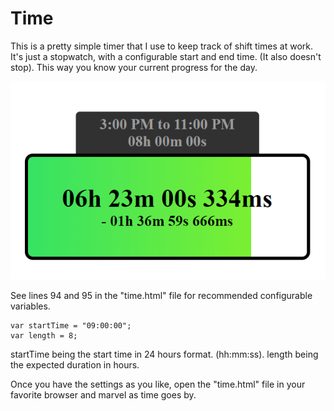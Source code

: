 # Time

This is a pretty simple timer that I use to keep track of shift times at work. It's just a stopwatch, with a configurable start and end time. (It also doesn't stop). This way you know your current progress for the day.

![image](https://github.com/ZachIsAGardner/Time/blob/master/Documents/Time.PNG)

See lines 94 and 95 in the "time.html" file for recommended configurable variables.
```
var startTime = "09:00:00";
var length = 8;
```
startTime being the start time in 24 hours format. (hh:mm:ss). length being the expected duration in hours.


Once you have the settings as you like, open the "time.html" file in your favorite browser and marvel as time goes by.
